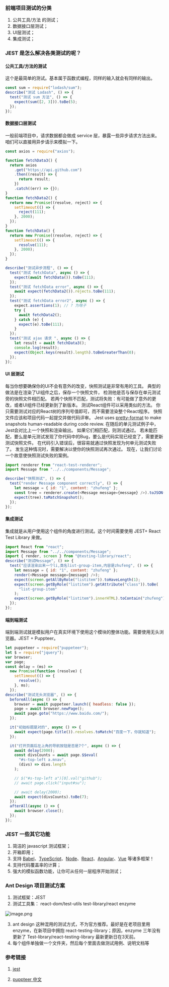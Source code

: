 ### 

### 前端项目测试的分类

1. 公共工具/方法 的测试；
1. 数据接口层测试；
1. UI层测试；
1. 集成测试；
### JEST 是怎么解决各类测试的呢？
#### 公共工具/方法的测试
这个是最简单的测试。基本属于函数式编程，同样的输入就会有同样的输出。
```javascript
const sum = require("lodash/sum");
describe("测试 Lodash", () => {
  test("测试 sum 方法", () => {
    expect(sum([2, 3])).toBe(5);
  });
});
```

#### 数据接口层测试
一般前端项目中，请求数据都会做成 service 层，暴露一些异步请求方法出来。咱们可以直接用异步请示来模拟一下。
```javascript
const axios = require("axios");

function fetchData3() {
  return axios
    .get("https://api.github.com")
    .then((result) => {
      return result;
    })
    .catch((err) => {});
}
function fetchData2() {
  return new Promise((resolve, reject) => {
    setTimeout(() => {
      reject(111);
    }, 2000);
  });
}
function fetchData() {
  return new Promise((resolve, reject) => {
    setTimeout(() => {
      resolve(111);
    }, 2000);
  });
}

describe("测试异步流程", () => {
  test("测试 fetchData", async () => {
    expect(await fetchData()).toBe(111);
  });
  test("测试 fetchData error", async () => {
    await expect(fetchData2()).rejects.toBe(111);
  });
  test("测试 fetchData error2", async () => {
    expect.assertions(1); // ? 为啥子
    try {
      await fetchData2();
    } catch (e) {
      expect(e).toBe(111);
    }
  });
  test("测试 ajax 请求 ", async () => {
    let result = await fetchData3();
    console.log(result);
    expect(Object.keys(result).length).toBeGreaterThan(0);
  });
});

```
#### UI 层测试
每当你想要确保你的UI不会有意外的改变，快照测试是非常有用的工具。
典型的做法是在渲染了UI组件之后，保存一个快照文件， 检测他是否与保存在单元测试旁的快照文件相匹配。 若两个快照不匹配，测试将失败：有可能做了意外的更改，或者UI组件已经更新到了新版本。
测试React组件可以采用类似的方法。 你只需要测试对应的React树的序列号值即可，而不需要渲染整个React程序。 
快照文件应该和项目代码一起提交并做代码评审。 Jest uses [pretty-format](https://github.com/facebook/jest/tree/main/packages/pretty-format) to make snapshots human-readable during code review. 在随后的单元测试例子中，Jest会对比上一个快照和渲染输出。 如果它们相匹配，则测试通过。 若未能匹配，要么是单元测试发现了你代码中的Bug，要么是代码实现已经变了，需要更新测试快照文件。
在代码引入错误后，很容易就通过快照发现为何单元测试失败了。 发生这种情况时，需要解决以使你的快照测试再次通过。 现在，让我们讨论一个故意使快照测试失败的案例。
```javascript
import renderer from "react-test-renderer";
import Message from "../../components/Message";

describe("快照测试", () => {
  test("render Message component correctly", () => {
    let message = { id: "1", content: "zhufeng" };
    const tree = renderer.create(<Message message={message} />).toJSON();
    expect(tree).toMatchSnapshot();
  });
});

```
#### 集成测试
集成就是从用户使用这个组件的角度进行测试。这个时间需要使用 JEST+ React Test Library 来做。
```javascript
import React from "react";
import Message from "../../components/Message";
import { render, screen } from "@testing-library/react";
describe("测试Message", () => {
  test("应该渲染出来一个li,类名list-group-item,内容是zhufeng", () => {
    let message = { id: "1", content: "zhufeng" };
    render(<Message message={message} />);
    expect(screen.getAllByRole("listitem")).toHaveLength(1);
    expect(screen.getByRole("listitem").getAttribute("class")).toBe(
      "list-group-item"
    );
    expect(screen.getByRole("listitem").innerHTML).toContain("zhufeng");
  });
});

```

#### 端到端测试
端到端测试就是模拟用户在真实环境下使用这个模块的整体功能。需要使用无头浏览器。JEST + Puppteer。
```javascript
let puppeteer = require("puppeteer");
let $ = require("jquery");
var browser;
var page;
const delay = (ms) =>
  new Promise(function (resolve) {
    setTimeout(() => {
      resolve();
    }, ms);
  });
describe("测试无头浏览器", () => {
  beforeAll(async () => {
    browser = await puppeteer.launch({ headless: false });
    page = await browser.newPage();
    await page.goto("https://www.baidu.com/");
  });

  it("初始标题是对的", async () => {
    await expect(page.title()).resolves.toMatch("百度一下，你就知道");
  });

  it("打开页面后左上角的导航按钮是否是7个", async () => {
    await delay(2000);
    const divsCounts = await page.$$eval(
      "#s-top-left a.mnav",
      (divs) => divs.length
    );

    // $("#s-top-left a")[0].val("github");
    // await page.click("input#su");

    // await delay(2000);
    await expect(divsCounts).toBe(7);
  });
  afterAll(async () => {
    await browser.close();
  });
});

```
### JEST 一些其它功能

1. 简洁的 javascript 测试框架；
1. 开箱即用；
1. 支持 [Babel](https://babeljs.io/)、[TypeScript](https://www.typescriptlang.org/)、[Node](https://nodejs.org/)、[React](https://reactjs.org/)、[Angular](https://angular.io/)、[Vue](https://vuejs.org/) 等诸多框架！
1. 支持代码覆盖率的计算；
1. 强大的模拟函数功能，让你可从任何一层程序开始测试；
### Ant  Design 项目测试方案

1. 测试框架：JEST
1. 测试工具集： react-dom/test-utils   test-library/react   enzyme

![image.png](https://cdn.nlark.com/yuque/0/2022/png/12501571/1655711892534-9f1e758a-8e12-484e-8ec8-023b8215d402.png#clientId=u8c048e91-8c10-4&crop=0&crop=0&crop=1&crop=1&from=paste&height=239&id=N9xLF&margin=%5Bobject%20Object%5D&name=image.png&originHeight=239&originWidth=541&originalType=binary&ratio=1&rotation=0&showTitle=false&size=60265&status=done&style=none&taskId=u87fe3f5b-cf87-4d68-810d-946d9ed44b7&title=&width=541)

3.  ant design 这种混用的测试方式，不为官方推荐。最好是在老项目里用 enzyme，在新项目中拥抱 react-testing-library；原因，enzyme 三年没有更新了   Test-library/react-testing-library 最新更新日在3天前。
3. 每个组件单独做一个文件夹，然后每个里面去做测试用例、说明文档等
### 参考链接
  1. [jest](https://jest.io)

2. [puppteer 中文](http://www.puppeteerjs.com/#?product=Puppeteer&version=v15.3.1&show=api-pageselector)

